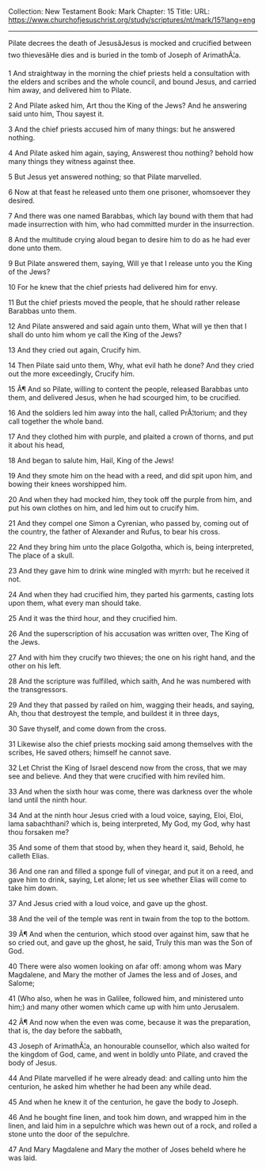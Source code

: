 Collection: New Testament
Book: Mark
Chapter: 15
Title: 
URL: https://www.churchofjesuschrist.org/study/scriptures/nt/mark/15?lang=eng

---

Pilate decrees the death of JesusâJesus is mocked and crucified between two thievesâHe dies and is buried in the tomb of Joseph of ArimathÃ¦a.

1 And straightway in the morning the chief priests held a consultation with the elders and scribes and the whole council, and bound Jesus, and carried him away, and delivered him to Pilate.

2 And Pilate asked him, Art thou the King of the Jews? And he answering said unto him, Thou sayest it.

3 And the chief priests accused him of many things: but he answered nothing.

4 And Pilate asked him again, saying, Answerest thou nothing? behold how many things they witness against thee.

5 But Jesus yet answered nothing; so that Pilate marvelled.

6 Now at that feast he released unto them one prisoner, whomsoever they desired.

7 And there was one named Barabbas, which lay bound with them that had made insurrection with him, who had committed murder in the insurrection.

8 And the multitude crying aloud began to desire him to do as he had ever done unto them.

9 But Pilate answered them, saying, Will ye that I release unto you the King of the Jews?

10 For he knew that the chief priests had delivered him for envy.

11 But the chief priests moved the people, that he should rather release Barabbas unto them.

12 And Pilate answered and said again unto them, What will ye then that I shall do unto him whom ye call the King of the Jews?

13 And they cried out again, Crucify him.

14 Then Pilate said unto them, Why, what evil hath he done? And they cried out the more exceedingly, Crucify him.

15 Â¶ And so Pilate, willing to content the people, released Barabbas unto them, and delivered Jesus, when he had scourged him, to be crucified.

16 And the soldiers led him away into the hall, called PrÃ¦torium; and they call together the whole band.

17 And they clothed him with purple, and plaited a crown of thorns, and put it about his head,

18 And began to salute him, Hail, King of the Jews!

19 And they smote him on the head with a reed, and did spit upon him, and bowing their knees worshipped him.

20 And when they had mocked him, they took off the purple from him, and put his own clothes on him, and led him out to crucify him.

21 And they compel one Simon a Cyrenian, who passed by, coming out of the country, the father of Alexander and Rufus, to bear his cross.

22 And they bring him unto the place Golgotha, which is, being interpreted, The place of a skull.

23 And they gave him to drink wine mingled with myrrh: but he received it not.

24 And when they had crucified him, they parted his garments, casting lots upon them, what every man should take.

25 And it was the third hour, and they crucified him.

26 And the superscription of his accusation was written over, The King of the Jews.

27 And with him they crucify two thieves; the one on his right hand, and the other on his left.

28 And the scripture was fulfilled, which saith, And he was numbered with the transgressors.

29 And they that passed by railed on him, wagging their heads, and saying, Ah, thou that destroyest the temple, and buildest it in three days,

30 Save thyself, and come down from the cross.

31 Likewise also the chief priests mocking said among themselves with the scribes, He saved others; himself he cannot save.

32 Let Christ the King of Israel descend now from the cross, that we may see and believe. And they that were crucified with him reviled him.

33 And when the sixth hour was come, there was darkness over the whole land until the ninth hour.

34 And at the ninth hour Jesus cried with a loud voice, saying, Eloi, Eloi, lama sabachthani? which is, being interpreted, My God, my God, why hast thou forsaken me?

35 And some of them that stood by, when they heard it, said, Behold, he calleth Elias.

36 And one ran and filled a sponge full of vinegar, and put it on a reed, and gave him to drink, saying, Let alone; let us see whether Elias will come to take him down.

37 And Jesus cried with a loud voice, and gave up the ghost.

38 And the veil of the temple was rent in twain from the top to the bottom.

39 Â¶ And when the centurion, which stood over against him, saw that he so cried out, and gave up the ghost, he said, Truly this man was the Son of God.

40 There were also women looking on afar off: among whom was Mary Magdalene, and Mary the mother of James the less and of Joses, and Salome;

41 (Who also, when he was in Galilee, followed him, and ministered unto him;) and many other women which came up with him unto Jerusalem.

42 Â¶ And now when the even was come, because it was the preparation, that is, the day before the sabbath,

43 Joseph of ArimathÃ¦a, an honourable counsellor, which also waited for the kingdom of God, came, and went in boldly unto Pilate, and craved the body of Jesus.

44 And Pilate marvelled if he were already dead: and calling unto him the centurion, he asked him whether he had been any while dead.

45 And when he knew it of the centurion, he gave the body to Joseph.

46 And he bought fine linen, and took him down, and wrapped him in the linen, and laid him in a sepulchre which was hewn out of a rock, and rolled a stone unto the door of the sepulchre.

47 And Mary Magdalene and Mary the mother of Joses beheld where he was laid.
